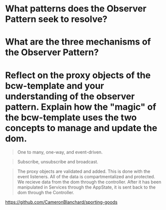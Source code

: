 #  What patterns does the Observer Pattern seek to resolve?

#  What are the three mechanisms of the Observer Pattern?

#  Reflect on the proxy objects of the bcw-template and your understanding of the observer pattern.  Explain how the "magic" of the bcw-template uses the two concepts to manage and update the dom.


>  One to many, one-way, and event-driven.


>  Subscribe, unsubscribe and broadcast.


>  The proxy objects are validated and added.  This is done with the event listeners.  All of the data is compartmentalized and protected. We recieve data from the dom through the controller.  After it has been manipulated in Services through the AppState, it is sent back to the dom through the Controller. 





https://github.com/CameronBlanchard/sporting-goods